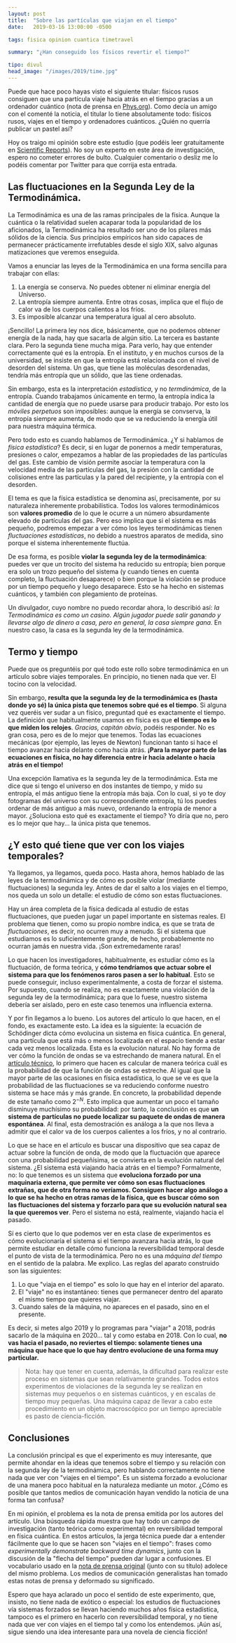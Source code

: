 ```yaml
---
layout: post
title:  "Sobre las partículas que viajan en el tiempo"
date:   2019-03-16 13:00:00 -0500

tags: fisica opinion cuantica timetravel

summary: "¿Han conseguido los físicos revertir el tiempo?"

tipo: divul
head_image: "/images/2019/time.jpg"
---
```


Puede que hace poco hayas visto el siguiente titular: físicos rusos consiguen que una partícula viaje hacia atrás en el tiempo gracias a un ordenador cuántico (nota de prensa en [Phys.org](https://phys.org/news/2019-03-physicists-reverse-quantum.html)). Como decía un amigo con el comenté la noticia, el titular lo tiene absolutamente todo: físicos rusos, viajes en el tiempo y ordenadores cuánticos. ¿Quién no querría publicar un pastel así?

Hoy os traigo mi opinión sobre este estudio (que podéis leer gratuitamente en [Scientific Reports](https://www.nature.com/articles/s41598-019-40765-6.pdf)). No soy un experto en este área de investigación, espero no cometer errores de bulto. Cualquier comentario o desliz me lo podéis comentar por Twitter para que corrija esta entrada.

## Las fluctuaciones en la Segunda Ley de la Termodinámica. 

La Termodinámica es una de las ramas principales de la física. Aunque la cuántica o la relatividad suelen acaparar toda la popularidad de los aficionados, la Termodinámica ha resultado ser uno de los pilares más sólidos de la ciencia. Sus principios empíricos han sido capaces de permanecer prácticamente irrefutables desde el siglo XIX, salvo algunas matizaciones que veremos enseguida. 

Vamos a enunciar las leyes de la Termodinámica en una forma sencilla para trabajar con ellas:

1. La energía se conserva.  No puedes obtener ni eliminar energía del Universo.
2. La entropía siempre aumenta. Entre otras cosas, implica que el flujo de calor va de los cuerpos calientos a los fríos.
3. Es imposible alcanzar una temperatura igual al cero absoluto.

¡Sencillo! La primera ley nos dice, básicamente, que no podemos obtener energía de la nada, hay que sacarla de algún sitio. La tercera es bastante clara. Pero la segunda tiene mucha miga. Para verlo, hay que entender correctamente qué es la entropía. En el instituto, y en muchos cursos de la universidad, se insiste en que la entropía está relacionada con el nivel de desorden del sistema. Un gas, que tiene las moléculas desordenadas, tendría más entropía que un sólido, que las tiene ordenadas.

Sin embargo, esta es la interpretación _estadística_, y no _termdinámica_, de la entropía. Cuando trabajamos únicamente en termo, la entropía indica la cantidad de energía que no puede usarse para producir trabajo. Por esto los _móviles perpetuos_ son imposibles: aunque la energía se convserva, la entropía siempre aumenta, de modo que se va reduciendo la energía útil para nuestra máquina térmica. 

Pero todo esto es cuando hablamos de Termodinámica. ¿Y si hablamos de _física estadística_? Es decir, si en lugar de ponernos a medir temperaturas, presiones o calor, empezamos a hablar de las propiedades de las partículas del gas. Este cambio de visión permite asociar la temperatura con la velocidad media de las partículas del gas, la presión con la cantidad de colisiones entre las partículas y la pared del recipiente, y la entropía con el desorden. 

El tema es que la física estadística se denomina así, precisamente, por su naturaleza inheremente probabilistica. Todos los valores termodinámicos son **valores promedio** de lo que le ocurre a un número absurdamente elevado de partículas del gas. Pero eso implica que si el sistema es más pequeño, podremos empezar a ver cómo los leyes termodinámicas tienen _fluctuaciones estadísticas_, no debido a nuestros aparatos de medida, sino porque el sistema inherentemente fluctúa.

De esa forma, es posible __violar la segunda ley de la termodinámica__: puedes ver que un trocito del sistema ha reducido su entropía; bien porque era solo un trozo pequeño del sistema (y cuando tienes en cuenta completo, la fluctuación desaparece) o bien porque la violación se produce por un tiempo pequeño y luego desaparece. Esto se ha hecho en sistemas cuánticos, y también con plegamiento de proteínas. 

Un divulgador, cuyo nombre no puedo recordar ahora, lo describió así: _la Termodinámica es como un casino. Algún jugador puede salir ganando y llevarse algo de dinero a casa, pero en general, la casa siempre gana._ En nuestro caso, la casa es la segunda ley de la termodinámica.

## Termo y tiempo

Puede que os preguntéis por qué todo este rollo sobre termodinámica en un artículo sobre viajes temporales.  En principio, no tienen nada que ver. El tocino con la velocidad. 

Sin embargo, **resulta que la segunda ley de la termodinámica es (hasta donde yo sé) la única pista que tenemos sobre qué es el tiempo**.  Si alguna vez queréis ver sudar a un físico, preguntad qué es exactamente el tiempo. La definición que habitualmente usamos en física es que **el tiempo es lo que miden los relojes**.  _Gracias, capitán obvio_, podéis responder. No es gran cosa, pero es de lo mejor que tenemos. Todas las ecuaciones mecánicas (por ejemplo, las leyes de Newton) funcionan tanto si hace el tiempo avanzar hacia delante como hacia atrás. **¡Para la mayor parte de las ecuaciones en física, no hay diferencia entre ir hacia adelante o hacia atrás en el tiempo!**

Una excepción llamativa es la segunda ley de la termodinámica. Esta me dice que si tengo el universo en dos instantes de tiempo, y mido su entropía, el más antiguo tiene la entropía más baja. Con lo cual, si yo te doy fotogramas del universo con su correspondiente entropía, tú los puedes ordenar de más antiguo a más nuevo, ordenando la entropía de menor a mayor. ¿Soluciona esto qué es exactamente el tiempo? Yo diría que no, pero es lo mejor que hay... la única pista que tenemos.

## ¿Y esto qué tiene que ver con los viajes temporales? 

Ya llegamos, ya llegamos, queda poco. Hasta ahora, hemos hablado de las leyes de la termodinámica y de cómo es posible violar (mediante fluctuaciones) la segunda ley. Antes de dar el salto a los viajes en el tiempo, nos queda un solo un detalle: el estudio de cómo son estas fluctuaciones.

Hay un área completa de la física dedicada al estudio de estas fluctuaciones, que pueden jugar un papel importante en sistemas reales. El problema que tienen, como su propio nombre indica, es que se trata de _fluctuaciones_, es decir, no ocurren muy a menudo.  Si el sistema que estudiamos es lo suficientemente grande, de hecho, probablemente no ocurran jamás en nuestra vida. ¡Son extremedamente raras!

Lo que hacen los investigadores, habitualmente, es estudiar cómo es la fluctuación, de forma teórica, y __cómo tendríamos que actuar sobre el sistema para que los fenómenos raros pasen a ser lo habitual__. Esto se puede conseguir, incluso experimentalmente, a costa de forzar el sistema. Por supuesto, cuando se realiza, no es exactamente una violación de la segunda ley de la termodinámica; para que lo fuese, nuestro sistema debería ser aislado, pero en este caso tenemos una influencia externa.

Y por fin llegamos a lo bueno. Los autores del artículo lo que hacen, en el fondo, es exactamente esto.  La idea es la siguiente: la ecuación de Schödinger dicta cómo evolucina un sistema en física cuántica. En general, una partícula que está más o menos localizada en el espacio tiende a estar cada vez menos localizada. Esta es la evolución natural. No hay forma de ver cómo la función de ondas se va estrechando de manera natural.  En el [artículo técnico](https://www.nature.com/articles/s41598-019-40765-6.pdf), lo primero que hacen es calcular de manera teórica cuál es la probabilidad de que la función de ondas se estreche. Al igual que la mayor parte de las ocasiones en física estadística, lo que se ve es que la probabilidad de las fluctuaciones se va reduciendo conforme nuestro sistema se hace más y más grande. En concreto, la probabilidad depende de este tamaño como $2^{-N}$. Esto implica que aumentar un poco el tamaño disminuye muchísimo su probabilidad: por tanto, la conclusión es que **un sistema de partículas no puede localizar su paquete de ondas de manera espontánea**. Al final, esta demostración es análoga a la que nos lleva a admitir que el calor va de los cuerpos calientes a los fríos, y no al contrario. 

Lo que se hace en el artículo es buscar una dispositivo que sea capaz de actuar sobre la función de onda, de modo que la fluctuación que aparece con una probabilidad pequeñísima, se convierta en la evolución natural del sistema. ¿El sistema está viajando hacia atrás en el tiempo? Formalmente, no: lo que tenemos es un sistema que **evoluciona forzado por una maquinaria externa, que permite ver cómo son esas fluctuaciones extrañas, que de otra forma no veríamos. Consiguen hacer algo análogo a lo que se ha hecho en otras ramas de la física, que es buscar cómo son las fluctuaciones del sistema y forzarlo para que su evolución natural sea la que queremos ver**. Pero el sistema no está, realmente, viajando hacia el pasado.

Sí es cierto que lo que podemos ver en esta clase de experimentos es cómo evolucionaría el sistema si el tiempo avanzara hacia atrás, lo que permite estudiar en detalle cómo funciona la reversibilidad temporal desde el punto de vista de la termodinámica. Pero no es una _máquina del tiempo_ en el sentido de la palabra. Me explico. Las reglas del aparato construido son las siguientes:

1. Lo que "viaja en el tiempo" es solo lo que hay en el interior del aparato. 
2. El "viaje" no es instantáneo: tienes que permanecer dentro del aparato el mismo tiempo que quieres viajar.
3. Cuando sales de la máquina, no apareces en el pasado, sino en el presente. 

Es decir, si metes algo 2019 y lo programas para "viajar" a 2018, podrás sacarlo de la máquina en 2020... tal y como estaba en 2018.  Con lo cual, **no vas hacia el pasado, no reviertes el tiempo: solamente tienes una máquina que hace que lo que hay dentro evolucione de una forma muy particular.**

> Nota:  hay que tener en cuenta, además, la dificultad para realizar este proceso en sistemas que sean relativamente grandes. Todos estos experimentos de violaciones de la segunda ley se realizan en sistemas muy pequeños o en sistemas cuánticos, y en escalas de tiempo muy pequeñas. Una máquina capaz de llevar a cabo este procedimiento en un objeto macroscópico por un tiempo apreciable  es pasto de ciencia-ficción.

## Conclusiones

La conclusión principal es que el experimento es muy interesante, que permite ahondar en la ideas que tenemos sobre el tiempo y su relación con la segunda ley de la termodinámica, pero hablando correctamente no tiene nada que ver con "viajes en el tiempo". Es un sistema forzado a evolucionar de una manera poco habitual en la naturaleza mediante un motor. ¿Cómo es posible que tantos medios de comunicación hayan vendido la noticia de una forma tan confusa? 

En mi opinión, el problema es la nota de prensa emitida por los autores del artículo. Una búsqueda rápida muestra que hay todo un campo de investigación (tanto teórica como experimental) en reversibilidad temporal en física cuántica. En estos artículos, la jerga técnica puede dar a entender fácilmente que lo que se hacen son "viajes en el tiempo": frases como _experimentally demonstrate backward time dynamics_, junto con la discusión de la "flecha del tiempo" pueden dar lugar a confusiones. El vocabulario usado en la [nota de prensa original](https://mipt.ru/english/news/physicists_reverse_time_using_quantum_computer) (junto con su título) adolece del mismo problema. Los medios de comunicación generalistas han tomado estas notas de prensa y deformado su significado.

Espero que haya aclarado un poco el sentido de este experimento, que, insisto, no tiene nada de exótico o especial: los estudios de fluctuaciones vía sistemas forzados se llevan haciendo muchos años física estadística, tampoco es el primero en hacerlo con reversibilidad temporal, y no tiene nada que ver con viajes en el tiempo tal y como los entendemos. ¡Aún así, sigue siendo una idea interesante para una novela de ciencia ficción!